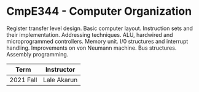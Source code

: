 # CmpE344 - Computer Organization

Register transfer level design. Basic computer layout. Instruction sets and their implementation. Addressing techniques. ALU, hardwired and microprogrammed controllers. Memory unit. I/0 structures and interrupt handling. Improvements on von Neumann machine. Bus structures. Assembly programming.

| Term          | Instructor   |
| ------------- |:-------------:|
| 2021 Fall       | Lale Akarun |   


